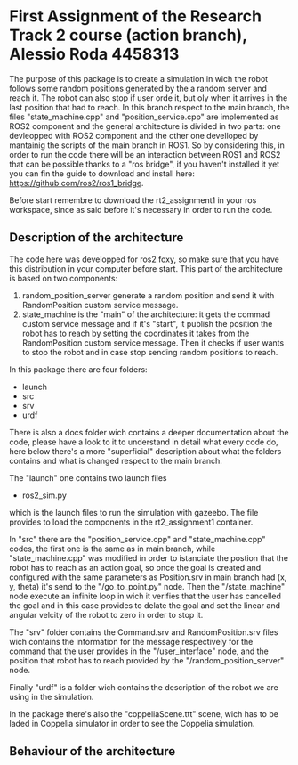 # First Assignment of the Research Track 2 course (action branch), Alessio Roda 4458313

The purpose of this package is to create a simulation in wich the robot follows some random positions generated by the a random server and reach it.
The robot can also stop if user orde it, but oly when it arrives in the last position that had to reach.
In this branch respect to the main branch, the files "state_machine.cpp" and "position_service.cpp" are implemented as ROS2 component and the general architecture is divided in two parts: one devleopped with ROS2 component and the other one develloped by mantainig the scripts of the main branch in ROS1.
So by considering this, in order to run the code there will be an interaction between ROS1 and ROS2 that can be possible thanks to a "ros bridge", if you haven't installed it yet you can fin the guide to download and install here: https://github.com/ros2/ros1_bridge.

Before start remembre to download the rt2_assignment1 in your ros workspace, since as said before it's necessary in order to run the code. 

## Description of the architecture
 
 The code here was developped for ros2 foxy, so make sure that you have this distribution in your computer before start. This part of the architecture is based on two components:
 
 1) random_position_server generate a random position and send it with RandomPosition custom service message.
 2) state_machine is the "main" of the architecture: it gets the commad custom service message and if it's "start", it publish the position the robot has to reach by setting the coordinates it takes from the RandomPosition custom service message. Then it checks if user wants to stop the robot and in case stop sending random positions to reach.
 
 In this package there are four folders:
 
 * launch
 * src
 * srv
 * urdf

There is also a docs folder wich contains a deeper documentation about the code, please have a look to it to understand in detail what every code do, here below there's a more "superficial" description about what the folders contains and what is changed respect to the main branch.

 
The "launch" one contains two launch files 

 * ros2_sim.py
 
 which is the launch files to run the simulation with gazeebo. The file provides to load the components in the rt2_assignment1 container.

In "src" there are the "position_service.cpp" and "state_machine.cpp" codes, the first one is tha same as in main branch, while "state_machine.cpp" was modified in order to istanciate the postion that the robot has to reach as an action goal, so once the goal is created and configured with the same parameters as Position.srv in main branch had (x, y, theta) it's send to the "/go_to_point.py" node. Then the "/state_machine" node execute an infinite loop in wich it verifies that the user has cancelled the goal and in this case provides to delate the goal and set the linear and angular velcity of the robot to zero in order to stop it.

The "srv" folder contains the Command.srv and RandomPosition.srv files wich contains the information for the message respectively for the command that the user provides in the "/user_interface" node, and the position that robot has to reach provided by the "/random_position_server" node.

Finally "urdf" is a folder wich contains the description of the robot we are using in the simulation.

In the package there's also the "coppeliaScene.ttt" scene, wich has to be laded in Coppelia simulator in order to see the Coppelia simulation.


## Behaviour of the architecture
